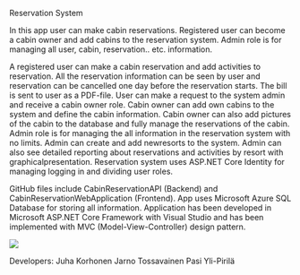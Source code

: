 Reservation System

In this app user can make cabin reservations. 
Registered user can become a cabin owner and add cabins to the reservation system.
Admin role is for managing all user, cabin, reservation.. etc. information.

A registered user can make a cabin reservation and add activities to reservation. All the reservation information can be seen by user and
reservation can be cancelled one day before the reservation starts. The bill is sent to user as a PDF-file. 
User can make a request to the system admin and receive a cabin owner role. 
Cabin owner can add own cabins to the system and define the cabin information. 
Cabin owner can also add pictures of the cabin to the database and fully manage the reservations of the cabin. 
Admin role is for managing the all information in the reservation system with no limits. Admin can create and add newresorts to the system.
Admin can also see detailed reporting about reservations and activities by resort with graphicalpresentation. 
Reservation system uses ASP.NET Core Identity for managing logging in and dividing user roles.


GitHub files include CabinReservationAPI (Backend) and CabinReservationWebApplication (Frontend).
App uses Microsoft Azure SQL Database for storing all information.
Application has been developed in Microsoft ASP.NET Core Framework with Visual Studio and
has been implemented with MVC (Model-View-Controller) design pattern.


![](https://hjtpictures.blob.core.windows.net/hjtpictures/Database.PNG)

Developers:
Juha Korhonen
Jarno Tossavainen
Pasi Yli-Pirilä
